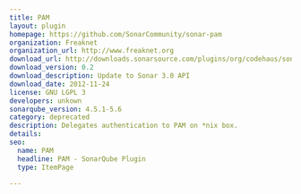 ```yaml
---
title: PAM
layout: plugin
homepage: https://github.com/SonarCommunity/sonar-pam
organization: Freaknet
organization_url: http://www.freaknet.org
download_url: http://downloads.sonarsource.com/plugins/org/codehaus/sonar-plugins/sonar-pam-plugin/0.2/sonar-pam-plugin-0.2.jar
download_version: 0.2
download_description: Update to Sonar 3.0 API
download_date: 2012-11-24
license: GNU LGPL 3
developers: unkown
sonarqube_version: 4.5.1-5.6
category: deprecated
description: Delegates authentication to PAM on *nix box.
details: 
seo: 
  name: PAM
  headline: PAM - SonarQube Plugin
  type: ItemPage

---
```

